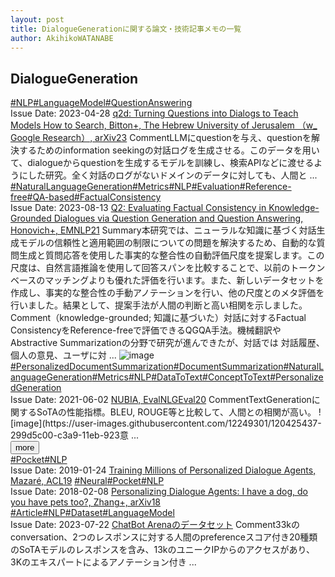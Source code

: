 ```yaml
---
layout: post
title: DialogueGenerationに関する論文・技術記事メモの一覧
author: AkihikoWATANABE
---
```

## DialogueGeneration
<div class="visible-content">
<a class="button" href="articles/NLP.html">#NLP</a><a class="button" href="articles/LanguageModel.html">#LanguageModel</a><a class="button" href="articles/QuestionAnswering.html">#QuestionAnswering</a><br><span class="issue_date">Issue Date: 2023-04-28</span>
<a href="https://github.com/AkihikoWatanabe/paper_notes/issues/575">q2d: Turning Questions into Dialogs to Teach Models How to Search, Bitton+, The Hebrew University of Jerusalem （w_ Google Research）, arXiv23</a>
<span class="snippet"><span>Comment</span>LLMにquestionを与え、questionを解決するためのinformation seekingの対話ログを生成させる。このデータを用いて、dialogueからquestionを生成するモデルを訓練し、検索APIなどに渡せるようにした研究。全く対話のログがないドメインのデータに対しても、人間と ...</span>
<a class="button" href="articles/NaturalLanguageGeneration.html">#NaturalLanguageGeneration</a><a class="button" href="articles/Metrics.html">#Metrics</a><a class="button" href="articles/NLP.html">#NLP</a><a class="button" href="articles/Evaluation.html">#Evaluation</a><a class="button" href="articles/Reference-free.html">#Reference-free</a><a class="button" href="articles/QA-based.html">#QA-based</a><a class="button" href="articles/FactualConsistency.html">#FactualConsistency</a><br><span class="issue_date">Issue Date: 2023-08-13</span>
<a href="https://github.com/AkihikoWatanabe/paper_notes/issues/966">Q2: Evaluating Factual Consistency in Knowledge-Grounded Dialogues via Question Generation and Question Answering, Honovich+, EMNLP21</a>
<span class="snippet"><span>Summary</span>本研究では、ニューラルな知識に基づく対話生成モデルの信頼性と適用範囲の制限についての問題を解決するため、自動的な質問生成と質問応答を使用した事実的な整合性の自動評価尺度を提案します。この尺度は、自然言語推論を使用して回答スパンを比較することで、以前のトークンベースのマッチングよりも優れた評価を行います。また、新しいデータセットを作成し、事実的な整合性の手動アノテーションを行い、他の尺度とのメタ評価を行いました。結果として、提案手法が人間の判断と高い相関を示しました。</span>
<span class="snippet"><span>Comment</span>（knowledge-grounded; 知識に基づいた）対話に対するFactual ConsistencyをReference-freeで評価できるQGQA手法。機械翻訳やAbstractive Summarizationの分野で研究が進んできたが、対話では対話履歴、個人の意見、ユーザに対 ...</span>
<img src="https://github.com/AkihikoWatanabe/paper_notes/assets/12249301/979808f2-d31a-49b0-bd25-aba1f1a81d4a" alt="image"><a class="button" href="articles/PersonalizedDocumentSummarization.html">#PersonalizedDocumentSummarization</a><a class="button" href="articles/DocumentSummarization.html">#DocumentSummarization</a><a class="button" href="articles/NaturalLanguageGeneration.html">#NaturalLanguageGeneration</a><a class="button" href="articles/Metrics.html">#Metrics</a><a class="button" href="articles/NLP.html">#NLP</a><a class="button" href="articles/DataToText.html">#DataToText</a><a class="button" href="articles/ConceptToText.html">#ConceptToText</a><a class="button" href="articles/PersonalizedGeneration.html">#PersonalizedGeneration</a><br><span class="issue_date">Issue Date: 2021-06-02</span>
<a href="https://github.com/AkihikoWatanabe/paper_notes/issues/367">NUBIA, EvalNLGEval20</a>
<span class="snippet"><span>Comment</span>TextGenerationに関するSoTAの性能指標。BLEU, ROUGE等と比較して、人間との相関が高い。![image](https://user-images.githubusercontent.com/12249301/120425437-299d5c00-c3a9-11eb-923意 ...</span>
</div>
<button onclick="showMore(0)">more</button>

<div class="hidden-content">
<a class="button" href="articles/Pocket.html">#Pocket</a><a class="button" href="articles/NLP.html">#NLP</a><br><span class="issue_date">Issue Date: 2019-01-24</span>
<a href="https://github.com/AkihikoWatanabe/paper_notes/issues/302">Training Millions of Personalized Dialogue Agents, Mazaré, ACL19</a>
<a class="button" href="articles/Neural.html">#Neural</a><a class="button" href="articles/Pocket.html">#Pocket</a><a class="button" href="articles/NLP.html">#NLP</a><br><span class="issue_date">Issue Date: 2018-02-08</span>
<a href="https://github.com/AkihikoWatanabe/paper_notes/issues/255">Personalizing Dialogue Agents: I have a dog, do you have pets too?, Zhang+, arXiv18</a>
<a class="button" href="articles/Article.html">#Article</a><a class="button" href="articles/NLP.html">#NLP</a><a class="button" href="articles/Dataset.html">#Dataset</a><a class="button" href="articles/LanguageModel.html">#LanguageModel</a><br><span class="issue_date">Issue Date: 2023-07-22</span>
<a href="https://github.com/AkihikoWatanabe/paper_notes/issues/876">ChatBot Arenaのデータセット</a>
<span class="snippet"><span>Comment</span>33kのconversation、2つのレスポンスに対する人間のpreferenceスコア付き20種類のSoTAモデルのレスポンスを含み、13kのユニークIPからのアクセスがあり、3Kのエキスパートによるアノテーション付き ...</span>
<button onclick="hideContent(0)" style="display: none;">hide</button>
</div>
